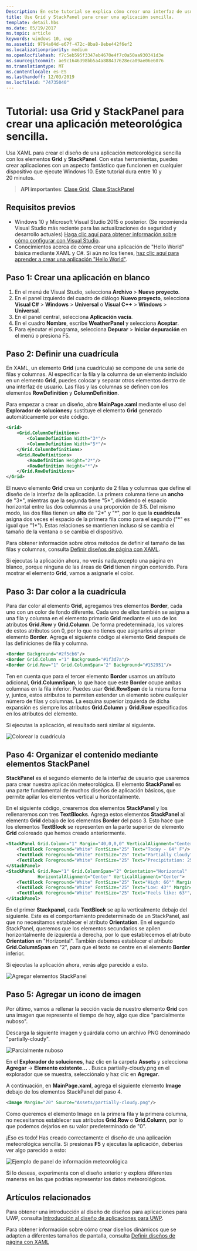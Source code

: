 ```yaml
---
Description: En este tutorial se explica cómo crear una interfaz de usuario de la aplicación básica. Aquí se explica y se muestra el uso de Grid y StackPanel, dos de los elementos XAML más comunes.
title: Use Grid y StackPanel para crear una aplicación sencilla.
template: detail.hbs
ms.date: 05/19/2017
ms.topic: article
keywords: windows 10, uwp
ms.assetid: 9794a04d-e67f-472c-8ba8-8ebe442f6ef2
ms.localizationpriority: medium
ms.openlocfilehash: f7c5eb595f3347eb4670e4f7c0a50aa930341d3e
ms.sourcegitcommit: ae9c1646398bb5a4a888437628eca09ae06e6076
ms.translationtype: MT
ms.contentlocale: es-ES
ms.lasthandoff: 12/03/2019
ms.locfileid: "74735040"
---
```

# <a name="tutorial-use-grid-and-stackpanel-to-create-a-simple-weather-app"></a>Tutorial: usa Grid y StackPanel para crear una aplicación meteorológica sencilla.

Usa XAML para crear el diseño de una aplicación meteorológica sencilla con los elementos **Grid** y **StackPanel**. Con estas herramientas, puedes crear aplicaciones con un aspecto fantástico que funcionen en cualquier dispositivo que ejecute Windows 10. Este tutorial dura entre 10 y 20 minutos.

> **API importantes**: [Clase Grid](https://docs.microsoft.com/uwp/api/windows.ui.xaml.controls.grid), [Clase StackPanel](https://docs.microsoft.com/uwp/api/windows.ui.xaml.controls.stackpanel)

## <a name="prerequisites"></a>Requisitos previos
- Windows 10 y Microsoft Visual Studio 2015 o posterior. (Se recomienda Visual Studio más reciente para las actualizaciones de seguridad y desarrollo actuales) [Haga clic aquí para obtener información sobre cómo configurar con Visual Studio](../../get-started/get-set-up.md).
- Conocimientos acerca de cómo crear una aplicación de "Hello World" básica mediante XAML y C#. Si aún no los tienes, [haz clic aquí para aprender a crear una aplicación "Hello World"](https://docs.microsoft.com/windows/uwp/get-started/create-a-hello-world-app-xaml-universal).

## <a name="step-1-create-a-blank-app"></a>Paso 1: Crear una aplicación en blanco
1. En el menú de Visual Studio, selecciona **Archivo** > **Nuevo proyecto**.
2. En el panel izquierdo del cuadro de diálogo **Nuevo proyecto**, selecciona **Visual C#**  > **Windows** > **Universal** o **Visual C++**  > **Windows** > **Universal**.
3. En el panel central, selecciona **Aplicación vacía**.
4. En el cuadro **Nombre**, escribe **WeatherPanel** y selecciona **Aceptar**.
5. Para ejecutar el programa, selecciona **Depurar** > **Iniciar depuración** en el menú o presiona F5.

## <a name="step-2-define-a-grid"></a>Paso 2: Definir una cuadrícula
En XAML, un elemento **Grid** (una cuadrícula) se compone de una serie de filas y columnas. Al especificar la fila y la columna de un elemento incluido en un elemento **Grid**, puedes colocar y separar otros elementos dentro de una interfaz de usuario. Las filas y las columnas se definen con los elementos **RowDefinition** y **ColumnDefinition**.

Para empezar a crear un diseño, abre **MainPage.xaml** mediante el uso del **Explorador de soluciones**y sustituye el elemento **Grid** generado automáticamente por este código.

```xml
<Grid>
    <Grid.ColumnDefinitions>
        <ColumnDefinition Width="3*"/>
        <ColumnDefinition Width="5*"/>
    </Grid.ColumnDefinitions>
    <Grid.RowDefinitions>
        <RowDefinition Height="2*"/>
        <RowDefinition Height="*"/>
    </Grid.RowDefinitions>
</Grid>
```

El nuevo elemento **Grid** crea un conjunto de 2 filas y columnas que define el diseño de la interfaz de la aplicación. La primera columna tiene un **ancho** de "3\*", mientras que la segunda tiene "5\*", dividiendo el espacio horizontal entre las dos columnas a una proporción de 3:5. Del mismo modo, las dos filas tienen un **alto** de "2\*" y "\*", por lo que la **cuadrícula** asigna dos veces el espacio de la primera fila como para el segundo ("\*" es igual que "1\*"). Estas relaciones se mantienen incluso si se cambia el tamaño de la ventana o se cambia el dispositivo.

Para obtener información sobre otros métodos de definir el tamaño de las filas y columnas, consulta [Definir diseños de página con XAML](https://docs.microsoft.com/windows/uwp/layout/layouts-with-xaml).

Si ejecutas la aplicación ahora, no verás nada,excepto una página en blanco, porque ninguna de las áreas de **Grid** tienen ningún contenido. Para mostrar el elemento **Grid**, vamos a asignarle el color.

## <a name="step-3-color-the-grid"></a>Paso 3: Dar color a la cuadrícula
Para dar color al elemento **Grid**, agregamos tres elementos **Border**, cada uno con un color de fondo diferente. Cada uno de ellos también se asigna a una fila y columna en el elemento primario **Grid** mediante el uso de los atributos **Grid.Row** y **Grid.Column**. De forma predeterminada, los valores de estos atributos son 0, por lo que no tienes que asignarlos al primer elemento **Border**. Agrega el siguiente código al elemento **Grid** después de las definiciones de fila y columna.

```xml
<Border Background="#2f5cb6"/>
<Border Grid.Column ="1" Background="#1f3d7a"/>
<Border Grid.Row="1" Grid.ColumnSpan="2" Background="#152951"/>
```

Ten en cuenta que para el tercer elemento **Border** usamos un atributo adicional, **Grid.ColumnSpan**, lo que hace que este **Border** ocupe ambas columnas en la fila inferior. Puedes usar **Grid.RowSpan** de la misma forma y, juntos, estos atributos te permiten extender un elemento sobre cualquier número de filas y columnas. La esquina superior izquierda de dicha expansión es siempre los atributos **Grid.Column** y **Grid.Row** especificados en los atributos del elemento.

Si ejecutas la aplicación, el resultado será similar al siguiente.

![Colorear la cuadrícula](images/grid-weather-1.png)

## <a name="step-4-organize-content-by-using-stackpanel-elements"></a>Paso 4: Organizar el contenido mediante elementos StackPanel
**StackPanel** es el segundo elemento de la interfaz de usuario que usaremos para crear nuestra aplicación meteorológica. El elemento **StackPanel** es una parte fundamental de muchos diseños de aplicación básicos, que permite apilar los elementos vertical u horizontalmente.

En el siguiente código, crearemos dos elementos **StackPanel** y los rellenaremos con tres **TextBlocks**. Agrega estos elementos **StackPanel** al elemento **Grid** debajo de los elementos **Border** del paso 3. Esto hace que los elementos **TextBlock** se representen en la parte superior de elemento **Grid** coloreado que hemos creado anteriormente.

```xml
<StackPanel Grid.Column="1" Margin="40,0,0,0" VerticalAlignment="Center">
    <TextBlock Foreground="White" FontSize="25" Text="Today - 64° F"/>
    <TextBlock Foreground="White" FontSize="25" Text="Partially Cloudy"/>
    <TextBlock Foreground="White" FontSize="25" Text="Precipitation: 25%"/>
</StackPanel>
<StackPanel Grid.Row="1" Grid.ColumnSpan="2" Orientation="Horizontal"
            HorizontalAlignment="Center" VerticalAlignment="Center">
    <TextBlock Foreground="White" FontSize="25" Text="High: 66°" Margin="0,0,20,0"/>
    <TextBlock Foreground="White" FontSize="25" Text="Low: 43°" Margin="0,0,20,0"/>
    <TextBlock Foreground="White" FontSize="25" Text="Feels like: 63°"/>
</StackPanel>
```

En el primer **Stackpanel**, cada **TextBlock** se apila verticalmente debajo del siguiente. Este es el comportamiento predeterminado de un StackPanel, así que no necesitamos establecer el atributo **Orientation**. En el segundo StackPanel, queremos que los elementos secundarios se apilen horizontalmente de izquierda a derecha, por lo que establecemos el atributo **Orientation** en "Horizontal". También debemos establecer el atributo **Grid.ColumnSpan** en "2", para que el texto se centre en el elemento **Border** inferior.

Si ejecutas la aplicación ahora, verás algo parecido a esto.

![Agregar elementos StackPanel](images/grid-weather-2.png)

## <a name="step-5-add-an-image-icon"></a>Paso 5: Agregar un icono de imagen

Por último, vamos a rellenar la sección vacía de nuestro elemento **Grid** con una imagen que represente el tiempo de hoy, algo que dice "parcialmente nuboso".

Descarga la siguiente imagen y guárdala como un archivo PNG denominado "partially-cloudy".

![Parcialmente nuboso](images/partially-cloudy.PNG)

En el **Explorador de soluciones**, haz clic en la carpeta **Assets** y selecciona **Agregar** -> **Elemento existente...** . Busca partially-cloudy.png en el explorador que se muestra, selecciónalo y haz clic en **Agregar**.

A continuación, en **MainPage.xaml**, agrega el siguiente elemento **Image** debajo de los elementos StackPanel del paso 4.

```xml
<Image Margin="20" Source="Assets/partially-cloudy.png"/>
```

Como queremos el elemento Image en la primera fila y la primera columna, no necesitamos establecer sus atributos **Grid.Row** o **Grid.Column**, por lo que podemos dejarlos en su valor predeterminado de "0".

¡Eso es todo! Has creado correctamente el diseño de una aplicación meteorológica sencilla. Si presionas **F5** y ejecutas la aplicación, deberías ver algo parecido a esto:

![Ejemplo de panel de información meteorológica](images/grid-weather-3.PNG)

Si lo deseas, experimenta con el diseño anterior y explora diferentes maneras en las que podrías representar los datos meteorológicos.

## <a name="related-articles"></a>Artículos relacionados
Para obtener una introducción al diseño de diseños para aplicaciones para UWP, consulta [Introducción al diseño de aplicaciones para UWP](https://docs.microsoft.com/windows/uwp/layout/design-and-ui-intro).

Para obtener información sobre cómo crear diseños dinámicos que se adapten a diferentes tamaños de pantalla, consulta [Definir diseños de página con XAML](https://docs.microsoft.com/windows/uwp/layout/layouts-with-xaml)
